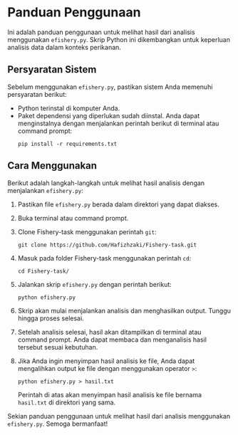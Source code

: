 # Panduan Penggunaan

Ini adalah panduan penggunaan untuk melihat hasil dari analisis menggunakan `efishery.py`. Skrip Python ini dikembangkan untuk keperluan analisis data dalam konteks perikanan.

## Persyaratan Sistem
Sebelum menggunakan `efishery.py`, pastikan sistem Anda memenuhi persyaratan berikut:
- Python terinstal di komputer Anda.
- Paket dependensi yang diperlukan sudah diinstal. Anda dapat menginstalnya dengan menjalankan perintah berikut di terminal atau command prompt:
  ```
  pip install -r requirements.txt
  ```

## Cara Menggunakan
Berikut adalah langkah-langkah untuk melihat hasil analisis dengan menjalankan `efishery.py`:

1. Pastikan file `efishery.py` berada dalam direktori yang dapat diakses.

2. Buka terminal atau command prompt.

3. Clone Fishery-task menggunakan perintah `git`:
   ```
   git clone https://github.com/Hafizhzaki/Fishery-task.git
   ```

4. Masuk pada folder Fishery-task menggunakan perintah `cd`:
   ```
   cd Fishery-task/
   ```

5. Jalankan skrip `efishery.py` dengan perintah berikut:
   ```
   python efishery.py
   ```

6. Skrip akan mulai menjalankan analisis dan menghasilkan output. Tunggu hingga proses selesai.

7. Setelah analisis selesai, hasil akan ditampilkan di terminal atau command prompt. Anda dapat membaca dan menganalisis hasil tersebut sesuai kebutuhan.

8. Jika Anda ingin menyimpan hasil analisis ke file, Anda dapat mengalihkan output ke file dengan menggunakan operator `>`:
   ```
   python efishery.py > hasil.txt
   ```
   Perintah di atas akan menyimpan hasil analisis ke file bernama `hasil.txt` di direktori yang sama.

Sekian panduan penggunaan untuk melihat hasil dari analisis menggunakan `efishery.py`. Semoga bermanfaat!
